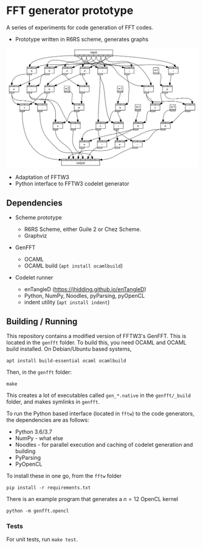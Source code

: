 # FFT generator prototype

A series of experiments for code generation of FFT codes.

* Prototype written in R6RS scheme, generates graphs

![Graph of FFT](figures/cooley-tukey.svg)

* Adaptation of FFTW3
* Python interface to FFTW3 codelet generator

## Dependencies

* Scheme prototype

    - R6RS Scheme, either Guile 2 or Chez Scheme.
    - Graphviz

* GenFFT

    - OCAML
    - OCAML build (`apt install ocamlbuild`)

* Codelet runner

    - enTangleD (https://jhidding.github.io/enTangleD)
    - Python, NumPy, Noodles, pyParsing, pyOpenCL
    - indent utility (`apt install indent`)

## Building / Running

This repository contains a modified version of FFTW3's GenFFT. This is located in the `genfft` folder. To build this, you need OCAML and OCAML build installed. On Debian/Ubuntu based systems,

    apt install build-essential ocaml ocamlbuild

Then, in the `genfft` folder:

    make
    
This creates a lot of executables called `gen_*.native` in the `genfft/_build` folder, and makes symlinks in `genfft`.

To run the Python based interface (located in `fftw`) to the code generators, the dependencies are as follows:

* Python 3.6/3.7
* NumPy - what else
* Noodles - for parallel execution and caching of codelet generation and building
* PyParsing
* PyOpenCL

To install these in one go, from the `fftw` folder

    pip install -r requirements.txt

There is an example program that generates a $n=12$ OpenCL kernel

    python -m genfft.opencl

### Tests

For unit tests, run `make test`.

